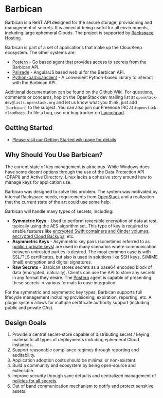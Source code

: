 # Barbican
Barbican is a ReST API designed for the secure storage, provisioning and management of secrets. It is aimed at being useful for all environments, including large ephemeral Clouds. The project is supported by [Rackspace Hosting](http://www.rackspace.com).

Barbican is part of a set of applications that make up the CloudKeep ecosystem. The other systems are:

* [Postern](https://github.com/cloudkeep/postern) - Go based agent that provides access to secrets from the Barbican API.
* [Palisade](https://github.com/cloudkeep/palisade) - AngularJS based web ui for the Barbican API.
* [Python-barbicanclient](https://github.com/cloudkeep/python-barbicanclient) - A convenient Python-based library to interact with the Barbican API.

Additional documentation can be found on the [Github Wiki](https://github.com/cloudkeep/barbican/wiki). For questions, comments or concerns, hop on the OpenStack dev mailing list at `openstack-dev@lists.openstack.org` and let us know what you think, just add `[barbican]` to the subject. You can also join our Freenode IRC at `#openstack-cloudkeep`. To file a bug, use our bug tracker on [Launchpad](https://bugs.launchpad.net/barbican/).


## Getting Started

* [Please visit our Getting Started wiki page for details](https://github.com/cloudkeep/barbican/wiki/Barbican-Getting-Started-Guide)


## Why Should You Use Barbican?
The current state of key management is atrocious. While Windows does have some decent options through the use of the Data Protection API (DPAPI) and Active Directory, Linux lacks a cohesive story around how to manage keys for application use. 

Barbican was designed to solve this problem. The system was motivated by internal Rackspace needs, requirements from [OpenStack](http://www.openstack.org/) and a realization that the current state of the art could use some help.

Barbican will handle many types of secrets, including:

* **Symmetric Keys** - Used to perform reversible encryption of data at rest, typically using the AES algorithm set. This type of key is required to enable features like [encrypted Swift containers and Cinder volumes](http://www.openstack.org/software/openstack-storage/), [encrypted Cloud Backups](http://www.rackspace.com/cloud/backup/), etc.
* **Asymmetric Keys** - Asymmetric key pairs (sometimes referred to as [public / private keys](http://en.wikipedia.org/wiki/Public-key_cryptography)) are used in many scenarios where communication between untrusted parties is desired. The most common case is with SSL/TLS certificates, but also is used in solutions like SSH keys, S/MIME (mail) encryption and digital signatures.
* **Raw Secrets** - Barbican stores secrets as a base64 encoded block of data (encrypted, naturally). Clients can use the API to store any secrets in any format they desire. The [Postern](https://github.com/cloudkeep/postern) agent is capable of presenting these secrets in various formats to ease integration.

For the symmetric and asymmetric key types, Barbican supports full lifecycle management including provisioning, expiration, reporting, etc. A plugin system allows for multiple certificate authority support (including public and private CAs).

## Design Goals

1. Provide a central secret-store capable of distributing secret / keying material to all types of deployments including ephemeral Cloud instances.
2. Support reasonable compliance regimes through reporting and auditability.
3. Application adoption costs should be minimal or non-existent.
4. Build a community and ecosystem by being open-source and extensible.
5. Improve security through sane defaults and centralized management of [policies for all secrets](https://github.com/cloudkeep/barbican/wiki/Policies).
6. Out of band communication mechanism to notify and protect sensitive assets.

